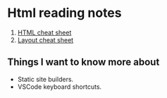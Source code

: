 # Html reading notes

1. [HTML cheat sheet](https://htmlcheatsheet.com/)
1. [Layout cheat sheet](https://learntheweb.courses/topics/css-layout-cheat-sheet/)

## Things I want to know more about

- Static site builders.
- VSCode keyboard shortcuts.
